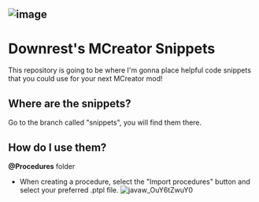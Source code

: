 ![image](https://user-images.githubusercontent.com/83262692/146192187-7d80fae0-5963-41f7-bdcc-550b4e36bf78.png)
-------
# Downrest's MCreator Snippets
This repository is going to be where I'm gonna place helpful code snippets that you could use for your next MCreator mod!
## Where are the snippets?
Go to the branch called "snippets", you will find them there.
## How do I use them?
**@Procedures** folder 
* When creating a procedure, select the "Import procedures" button and select your preferred .ptpl file.
![javaw_OuY6tZwuY0](https://user-images.githubusercontent.com/83262692/146194245-a28c5fde-19db-42a7-bc4a-fec744449265.png)

